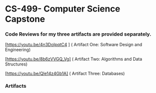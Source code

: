 # CS-499- Computer Science Capstone


### Code Reviews for my three artifacts are provided separately. 

[https://youtu.be/4n3DoIpqtC4 ]   (  Artifact One: Software Design and Engineering)

[https://youtu.be/8b6zVVGQ_Vg]    (  Artifact Two: Algorithms and Data Structures)

[https://youtu.be/Qle14z4Gb1A]    ( Artifact Three: Databases)

### Artifacts

